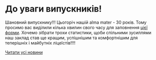 # До уваги випускників!

Шановний випускнику!!! Цьогоріч нашій alma mater - 30 років. Тому просимо вас виділили кілька хвилин свого часу для заповнення [цієї форми](https://forms.gle/t1zoxEJsDGFVt8kV6). Хочемо зібрати трохи статистики, щоби спільними зусиллями наш заклад став ще кращим, успішнішим та комфортнішим для теперішніх і майбутніх ліцеїстів!!!!


[Читати усі новини](/news)

